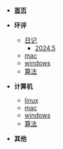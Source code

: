 
* **[首页](/)**
* **环评**
    * [日记](/环评/日记)
        * [2024.5](/环评/日记/2024.5/readme.md)
    * [mac](/计算机/mac)
    * [windows](/计算机/windows)
    * [算法](/计算机/华为机试)
* **计算机**
    * [linux](/计算机/linux)
    * [mac](/计算机/mac)
    * [windows](/计算机/windows)
    * [算法](/计算机/华为机试)

* **其他**